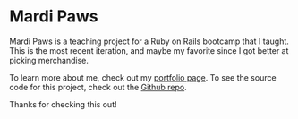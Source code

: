 # Mardi Paws

Mardi Paws is a teaching project for a Ruby on Rails bootcamp that I taught. This is the most recent iteration, and maybe my favorite since I got better at picking merchandise.

To learn more about me, check out my <a href="http://siakaramalegos.github.io/">portfolio page</a>. To see the source code for this project, check out the <a href="https://github.com/siakaramalegos/mardi-paws">Github repo</a>.

Thanks for checking this out!
